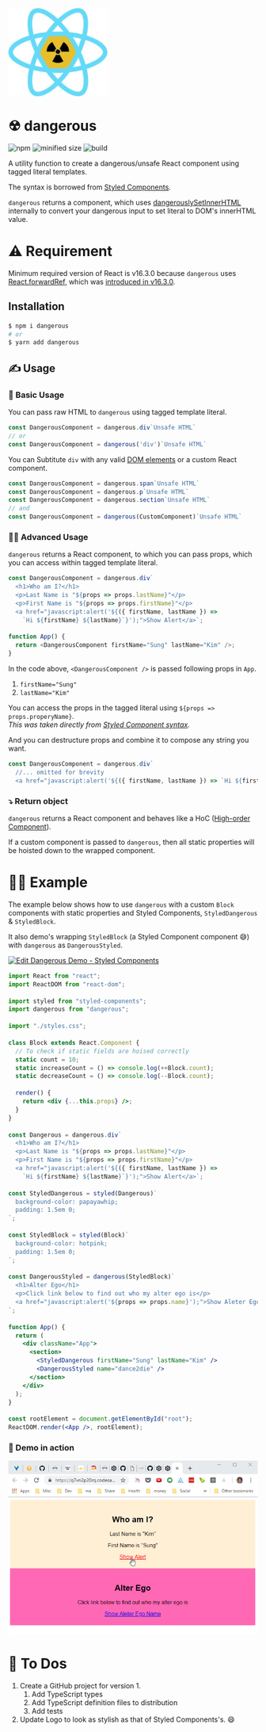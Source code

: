 ![logo](img/dangerous-logo.jpg)

# ☢ dangerous
![npm](https://img.shields.io/npm/v/dangerous.svg?style=flat-square)
![minified size](https://img.shields.io/bundlephobia/min/dangerous.svg?style=flat-square)
![build](https://img.shields.io/circleci/project/github/dance2die/dangerous/master.svg?style=flat-square)

A utility function to create a dangerous/unsafe React component using tagged literal
templates.

The syntax is borrowed from [Styled Components](https://www.styled-components.com/).

`dangerous` returns a component, which uses
[dangerouslySetInnerHTML](https://reactjs.org/docs/dom-elements.html#dangerouslysetinnerhtml)
internally to convert your dangerous input to set literal to DOM's innerHTML
value.

# ⚠️ Requirement

Minimum required version of React is v16.3.0 because  `dangerous` uses [React.forwardRef](https://reactjs.org/docs/react-api.html#reactforwardref), which was [introduced in v16.3.0](https://reactjs.org/blog/2018/03/29/react-v-16-3.html#forwardref-api).

## Installation

```sh
$ npm i dangerous
# or
$ yarn add dangerous
```

## ✍ Usage

### 👶 Basic Usage

You can pass raw HTML to `dangerous` using tagged template literal.

```js
const DangerousComponent = dangerous.div`Unsafe HTML`
// or
const DangerousComponent = dangerous('div')`Unsafe HTML`
```

You can Subtitute `div` with any valid [DOM elements](https://github.com/dance2die/dangerous/blob/master/src/domElements.ts) or a custom React component.  

```js
const DangerousComponent = dangerous.span`Unsafe HTML`
const DangerousComponent = dangerous.p`Unsafe HTML`
const DangerousComponent = dangerous.section`Unsafe HTML`
// and
const DangerousComponent = dangerous(CustomComponent)`Unsafe HTML`
```

### 🐱‍👤 Advanced Usage

`dangerous` returns a React component, to which you can pass props, which you can access within tagged template literal.

```js
const DangerousComponent = dangerous.div`
  <h1>Who am I?</h1>
  <p>Last Name is "${props => props.lastName}"</p>
  <p>First Name is "${props => props.firstName}"</p>
  <a href="javascript:alert('${({ firstName, lastName }) =>
    `Hi ${firstName} ${lastName}`}');">Show Alert</a>`;

function App() {
  return <DangerousComponent firstName="Sung" lastName="Kim" />;
}
```

In the code above, `<DangerousComponent />` is passed following props in `App`.
1. `firstName="Sung"`
1. `lastName="Kim"`

You can access the props in the tagged literal using `${props => props.properyName}`.  
_This was taken directly from [Styled Component syntax](https://www.styled-components.com/docs/basics#passed-props)._

And you can destructure props and combine it to compose any string you want.

```js
const DangerousComponent = dangerous.div`
  //... omitted for brevity
  <a href="javascript:alert('${({ firstName, lastName }) => `Hi ${firstName} ${lastName}`}');">Show Alert</a>`;
```

### ⤵ Return object

`dangerous` returns a React component and behaves like a HoC ([High-order Component](https://reactjs.org/docs/higher-order-components.html)).  

If a custom component is passed to `dangerous`, then all static properties will be hoisted down to the wrapped component.


# 👨‍💻 Example

The example below shows how to use `dangerous` with a custom `Block` components with static properties and Styled Components, `StyledDangerous` & `StyledBlock`.

It also demo's wrapping `StyledBlock` (a Styled Component component 😅) with `dangerous` as `DangerousStyled`.

[![Edit Dangerous Demo - Styled Components](https://codesandbox.io/static/img/play-codesandbox.svg)](https://codesandbox.io/s/q7vn2p20rq)

```jsx
import React from "react";
import ReactDOM from "react-dom";

import styled from "styled-components";
import dangerous from "dangerous";

import "./styles.css";

class Block extends React.Component {
  // To check if static fields are hoised correctly
  static count = 10;
  static increaseCount = () => console.log(++Block.count);
  static decreaseCount = () => console.log(--Block.count);

  render() {
    return <div {...this.props} />;
  }
}

const Dangerous = dangerous.div`
  <h1>Who am I?</h1>
  <p>Last Name is "${props => props.lastName}"</p>
  <p>First Name is "${props => props.firstName}"</p>
  <a href="javascript:alert('${({ firstName, lastName }) =>
    `Hi ${firstName} ${lastName}`}');">Show Alert</a>`;

const StyledDangerous = styled(Dangerous)`
  background-color: papayawhip;
  padding: 1.5em 0;
`;

const StyledBlock = styled(Block)`
  background-color: hotpink;
  padding: 1.5em 0;
`;

const DangerousStyled = dangerous(StyledBlock)`
  <h1>Alter Ego</h1>
  <p>Click link below to find out who my alter ego is</p>
  <a href="javascript:alert('${props => props.name}');">Show Aleter Ego Name</a>
`;

function App() {
  return (
    <div className="App">
      <section>
        <StyledDangerous firstName="Sung" lastName="Kim" />
        <DangerousStyled name="dance2die" />
      </section>
    </div>
  );
}

const rootElement = document.getElementById("root");
ReactDOM.render(<App />, rootElement);
```

### 🥊 Demo in action

![demo](img/demo.gif)


# 💪 To Dos
1. Create a GitHub project for version 1.
    1. Add TypeScript types
    1. Add TypeScript definition files to distribution
    1. Add tests
1. Update Logo to look as stylish as that of Styled Components's. 😄

